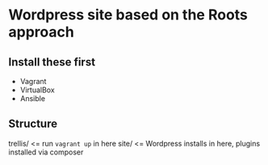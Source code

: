 # Wordpress site based on the Roots approach

## Install these first

* Vagrant
* VirtualBox
* Ansible

## Structure

  trellis/ <= run `vagrant up` in here
  site/ <= Wordpress installs in here, plugins installed via composer
